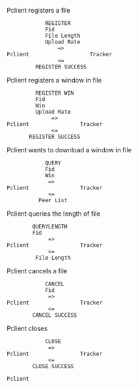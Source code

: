 Pclient registers a file

```
            REGISTER
            Fid
            File Length
            Upload Rate
                =>
Pclient                   Tracker
                <=
         REGISTER SUCCESS
```

Pclient registers a window in file

```
         REGISTER WIN
         Fid
         Win
         Upload Rate
              =>      
Pclient                Tracker
              <=
       REGISTER SUCCESS
```

Pclient wants to download a window in file

```
            QUERY
            Fid
            Win
             =>
Pclient                Tracker
             <=
          Peer List
```

Pclient queries the length of file

```
        QUERYLENGTH
        Fid
             =>
Pclient                Tracker
             <=
         File Length
```

Pclient cancels a file

```
            CANCEL
            Fid
             =>
Pclient                Tracker
             <=
        CANCEL SUCCESS
```

Pclient closes

```
            CLOSE
             =>
Pclient                Tracker
             <=
        CLOSE SUCCESS
```

```
Pclient
```
